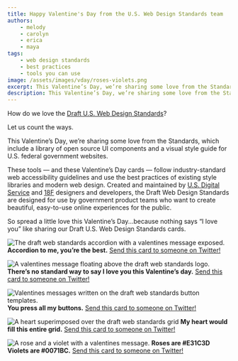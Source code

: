 ```yaml
---
title: Happy Valentine's Day from the U.S. Web Design Standards team
authors:
    - melody
    - carolyn
    - erica
    - maya
tags:
    - web design standards
    - best practices
    - tools you can use
image: /assets/images/vday/roses-violets.png
excerpt: This Valentine’s Day, we’re sharing some love from the Standards, which include a library of open source UI components and a visual style guide for U.S. federal government websites. These tools — and these Valentine’s Day cards — follow industry-standard web accessibility guidelines and use the best practices of existing style libraries and modern web design.
description: This Valentine’s Day, we’re sharing some love from the Standards, which include a library of open source UI components and a visual style guide for U.S. federal government websites.
---
```

How do we love the [Draft U.S. Web Design Standards](https://playbook.cio.gov/designstandards)?

Let us count the ways.

This Valentine’s Day, we’re sharing some love from the Standards, which include a library of open source UI components and a visual style guide for U.S. federal government websites.

These tools — and these Valentine’s Day cards — follow industry-standard web accessibility guidelines and use the best practices of existing style libraries and modern web design. Created and maintained by [U.S. Digital Service](https://www.whitehouse.gov/digital/united-states-digital-service) and [18F](https://18f.gsa.gov/) designers and developers, the Draft Web Design Standards are designed for use by government product teams who want to create beautiful, easy-to-use online experiences for the public.

So spread a little love this Valentine’s Day...because nothing says “I love you” like sharing our Draft U.S. Web Design Standards cards.

![The draft web standards accordion with a valentines message exposed.]({{site.baseurl}}/assets/images/vday/accordion.png)
**Accordion to me, you’re the best.** [Send this card to someone on Twitter!](https://twitter.com/intent/tweet?text=Happy%20Valentines%20Day%20from%20the%20Draft%20U.S.%20Web%20Design%20Standards%20team!%20{{site.baseurl}}/card/accordion/)

![A valentines message floating above the draft web standards logo.]({{site.baseurl}}/assets/images/vday/no-standard-way.png)
**There’s no standard way to say I love you this Valentine’s day.** [Send this card to someone on Twitter!](https://twitter.com/intent/tweet?text=Happy%20Valentines%20Day%20from%20the%20Draft%20U.S.%20Web%20Design%20Standards%20team!%20https://18f.gsa.gov/assets/images/vday/no-standard-way.png&url="{{site.baseurl}}/2016/02/12/happy-valentines-day-from-18f/)

![Valentines messages written on the draft web standards button templates.]({{site.baseurl}}/assets/images/vday/press-all-buttons.png)
**You press all my buttons.** [Send this card to someone on Twitter!](https://twitter.com/intent/tweet?text=Happy%20Valentines%20Day%20from%20the%20Draft%20U.S.%20Web%20Design%20Standards%20team!%20https://18f.gsa.gov/assets/images/vday/press-all-buttons.png&url="https://18f.gsa.gov/2016/02/12/happy-valentines-day-from-18f/)

![A heart superimposed over the draft web standards grid]({{site.baseurl}}/assets/images/vday/entire-grid.png)
**My heart would fill this entire grid.** [Send this card to someone on Twitter!](https://twitter.com/intent/tweet?text=Happy%20Valentines%20Day%20from%20the%20Draft%20U.S.%20Web%20Design%20Standards%20team!%20https://18f.gsa.gov/assets/images/vday/entire-grid.png&url="https://18f.gsa.gov/2016/02/12/happy-valentines-day-from-18f/)

![A rose and a violet with a valentines message.]({{site.baseurl}}/assets/images/vday/roses-violets.png)
**Roses are #E31C3D Violets are #0071BC.** [Send this card to someone on Twitter!](https://twitter.com/intent/tweet?text=Happy%20Valentines%20Day%20from%20the%20Draft%20U.S.%20Web%20Design%20Standards%20team!%20https://18f.gsa.gov/assets/images/vday/roses-violets.png&url="https://18f.gsa.gov/2016/02/12/happy-valentines-day-from-18f/)

